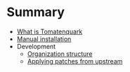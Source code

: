 # Summary

* [What is Tomatenquark](README.md)
* [Manual installation](MANUAL_INSTALLATION.md)
* Development
  * [Organization structure](development/ORGANIZATION.md)
  * [Applying patches from upstream](development/UPSTREAM_PATCHES.md)
